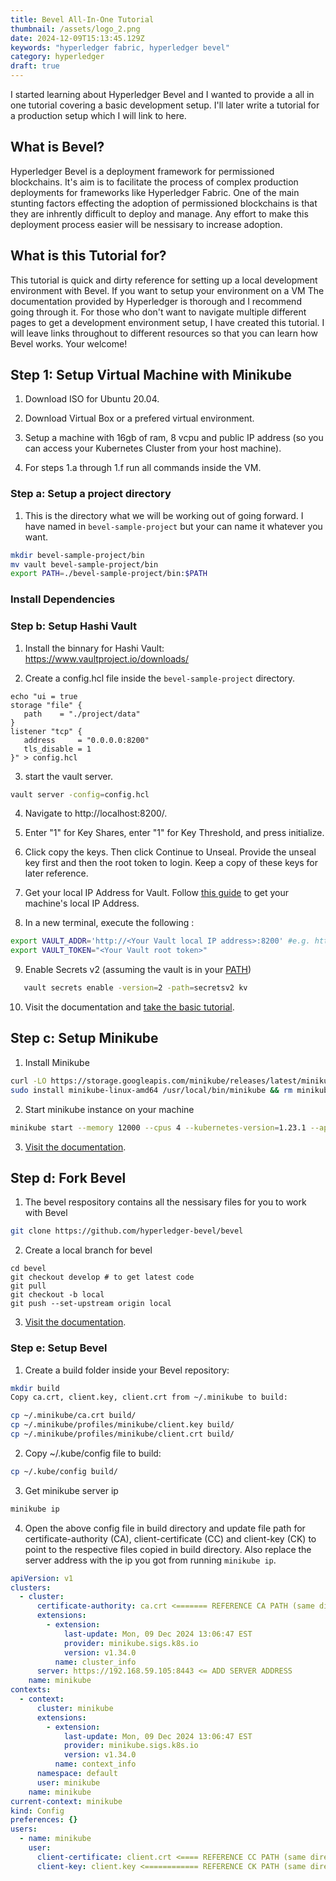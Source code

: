 ```yaml
---
title: Bevel All-In-One Tutorial
thumbnail: /assets/logo_2.png
date: 2024-12-09T15:13:45.129Z
keywords: "hyperledger fabric, hyperledger bevel"
category: hyperledger
draft: true
---
```


I started learning about Hyperledger Bevel and I wanted to provide a all in one tutorial covering a basic development setup. I'll later write a tutorial for a production setup which I will link to here.

## What is Bevel?

Hyperledger Bevel is a deployment framework for permissioned blockchains. It's aim is to facilitate the process of complex production deployments for frameworks like Hyperledger Fabric. One of the main stunting factors effecting the adoption of permissioned blockchains is that they are inhrently difficult to deploy and manage. Any effort to make this deployment process easier will be nessisary to increase adoption.

## What is this Tutorial for?

This tutorial is quick and dirty reference for setting up a local development environment with Bevel. If you want to setup your environment on a VM The documentation provided by Hyperledger is thorough and I recommend going through it. For those who don't want to navigate multiple different pages to get a development environment setup, I have created this tutorial. I will leave links throughout to different resources so that you can learn how Bevel works. Your welcome!

## Step 1: Setup Virtual Machine with Minikube

1. Download ISO for Ubuntu 20.04.

2. Download Virtual Box or a prefered virtual environment.

3. Setup a machine with 16gb of ram, 8 vcpu and public IP address (so you can access your Kubernetes Cluster from your host machine).

4. For steps 1.a through 1.f run all commands inside the VM.

### Step a: Setup a project directory

1. This is the directory what we will be working out of going forward. I have named in `bevel-sample-project` but your can name it whatever you want.

```bash
mkdir bevel-sample-project/bin
mv vault bevel-sample-project/bin
export PATH=./bevel-sample-project/bin:$PATH
```

### Install Dependencies

### Step b: Setup Hashi Vault

1. Install the binnary for Hashi Vault: https://www.vaultproject.io/downloads/

2. Create a config.hcl file inside the `bevel-sample-project` directory.

```
echo "ui = true
storage "file" {
   path    = "./project/data"
}
listener "tcp" {
   address     = "0.0.0.0:8200"
   tls_disable = 1
}" > config.hcl
```

3. start the vault server.

```bash
vault server -config=config.hcl
```

4. Navigate to http://localhost:8200/.

5. Enter "1" for Key Shares, enter "1" for Key Threshold, and press initialize.

6. Click copy the keys. Then click Continue to Unseal. Provide the unseal key first and then the root token to login. Keep a copy of these keys for later reference.

7. Get your local IP Address for Vault. Follow [this guide](https://www.avast.com/c-how-to-find-ip-address) to get your machine's local IP Address.

8. In a new terminal, execute the following :

```bash
export VAULT_ADDR='http://<Your Vault local IP address>:8200' #e.g. http://192.168.0.1:8200
export VAULT_TOKEN="<Your Vault root token>"
```

9. Enable Secrets v2 (assuming the vault is in your [PATH](https://opensource.com/article/17/6/set-path-linux))

```bash
   vault secrets enable -version=2 -path=secretsv2 kv
```

10. Visit the documentation and [take the basic tutorial](https://developer.hashicorp.com/vault/tutorials/get-started).

## Step c: Setup Minikube

1. Install Minikube

```bash
curl -LO https://storage.googleapis.com/minikube/releases/latest/minikube-linux-amd64
sudo install minikube-linux-amd64 /usr/local/bin/minikube && rm minikube-linux-amd64
```

2. Start minikube instance on your machine

```bash
minikube start --memory 12000 --cpus 4 --kubernetes-version=1.23.1 --apiserver-ips=<specify public ip of VM>
```

3. [Visit the documentation](https://minikube.sigs.k8s.io/docs/start/?arch=%2Flinux%2Fx86-64%2Fstable%2Fbinary+download).

## Step d: Fork Bevel

1. The bevel respository contains all the nessisary files for you to work with Bevel

```bash
git clone https://github.com/hyperledger-bevel/bevel
```

2. Create a local branch for bevel

```
cd bevel
git checkout develop # to get latest code
git pull
git checkout -b local
git push --set-upstream origin local
```

3. [Visit the documentation](https://hyperledger-bevel.readthedocs.io/en/latest/).

### Step e: Setup Bevel

1. Create a build folder inside your Bevel repository:

```bash
mkdir build
Copy ca.crt, client.key, client.crt from ~/.minikube to build:
```

```bash
cp ~/.minikube/ca.crt build/
cp ~/.minikube/profiles/minikube/client.key build/
cp ~/.minikube/profiles/minikube/client.crt build/
```

2. Copy ~/.kube/config file to build:

```bash
cp ~/.kube/config build/
```

3. Get minikube server ip

```bash
minikube ip
```

4. Open the above config file in build directory and update file path for certificate-authority (CA), client-certificate (CC) and client-key (CK) to point to the respective files copied in build directory. Also replace the server address with the ip you got from running `minikube ip`.

```yaml
apiVersion: v1
clusters:
  - cluster:
      certificate-authority: ca.crt <======= REFERENCE CA PATH (same directory)
      extensions:
        - extension:
            last-update: Mon, 09 Dec 2024 13:06:47 EST
            provider: minikube.sigs.k8s.io
            version: v1.34.0
          name: cluster_info
      server: https://192.168.59.105:8443 <= ADD SERVER ADDRESS
    name: minikube
contexts:
  - context:
      cluster: minikube
      extensions:
        - extension:
            last-update: Mon, 09 Dec 2024 13:06:47 EST
            provider: minikube.sigs.k8s.io
            version: v1.34.0
          name: context_info
      namespace: default
      user: minikube
    name: minikube
current-context: minikube
kind: Config
preferences: {}
users:
  - name: minikube
    user:
      client-certificate: client.crt <==== REFERENCE CC PATH (same directory)
      client-key: client.key <============ REFERENCE CK PATH (same directory)
```
